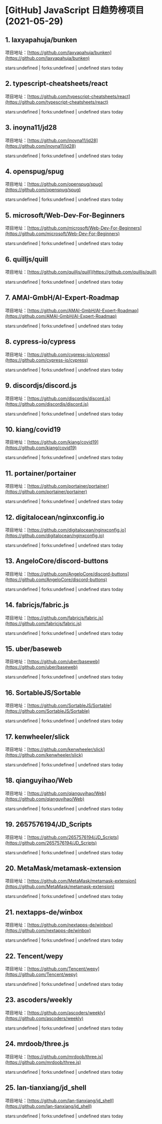 # [GitHub] JavaScript 日趋势榜项目(2021-05-29)

## 1. laxyapahuja/bunken 

项目地址：[https://github.com/laxyapahuja/bunken](https://github.com/laxyapahuja/bunken)

stars:undefined | forks:undefined | undefined stars today 



## 2. typescript-cheatsheets/react 

项目地址：[https://github.com/typescript-cheatsheets/react](https://github.com/typescript-cheatsheets/react)

stars:undefined | forks:undefined | undefined stars today 



## 3. inoyna11/jd28 

项目地址：[https://github.com/inoyna11/jd28](https://github.com/inoyna11/jd28)

stars:undefined | forks:undefined | undefined stars today 



## 4. openspug/spug 

项目地址：[https://github.com/openspug/spug](https://github.com/openspug/spug)

stars:undefined | forks:undefined | undefined stars today 



## 5. microsoft/Web-Dev-For-Beginners 

项目地址：[https://github.com/microsoft/Web-Dev-For-Beginners](https://github.com/microsoft/Web-Dev-For-Beginners)

stars:undefined | forks:undefined | undefined stars today 



## 6. quilljs/quill 

项目地址：[https://github.com/quilljs/quill](https://github.com/quilljs/quill)

stars:undefined | forks:undefined | undefined stars today 



## 7. AMAI-GmbH/AI-Expert-Roadmap 

项目地址：[https://github.com/AMAI-GmbH/AI-Expert-Roadmap](https://github.com/AMAI-GmbH/AI-Expert-Roadmap)

stars:undefined | forks:undefined | undefined stars today 



## 8. cypress-io/cypress 

项目地址：[https://github.com/cypress-io/cypress](https://github.com/cypress-io/cypress)

stars:undefined | forks:undefined | undefined stars today 



## 9. discordjs/discord.js 

项目地址：[https://github.com/discordjs/discord.js](https://github.com/discordjs/discord.js)

stars:undefined | forks:undefined | undefined stars today 



## 10. kiang/covid19 

项目地址：[https://github.com/kiang/covid19](https://github.com/kiang/covid19)

stars:undefined | forks:undefined | undefined stars today 



## 11. portainer/portainer 

项目地址：[https://github.com/portainer/portainer](https://github.com/portainer/portainer)

stars:undefined | forks:undefined | undefined stars today 



## 12. digitalocean/nginxconfig.io 

项目地址：[https://github.com/digitalocean/nginxconfig.io](https://github.com/digitalocean/nginxconfig.io)

stars:undefined | forks:undefined | undefined stars today 



## 13. AngeloCore/discord-buttons 

项目地址：[https://github.com/AngeloCore/discord-buttons](https://github.com/AngeloCore/discord-buttons)

stars:undefined | forks:undefined | undefined stars today 



## 14. fabricjs/fabric.js 

项目地址：[https://github.com/fabricjs/fabric.js](https://github.com/fabricjs/fabric.js)

stars:undefined | forks:undefined | undefined stars today 



## 15. uber/baseweb 

项目地址：[https://github.com/uber/baseweb](https://github.com/uber/baseweb)

stars:undefined | forks:undefined | undefined stars today 



## 16. SortableJS/Sortable 

项目地址：[https://github.com/SortableJS/Sortable](https://github.com/SortableJS/Sortable)

stars:undefined | forks:undefined | undefined stars today 



## 17. kenwheeler/slick 

项目地址：[https://github.com/kenwheeler/slick](https://github.com/kenwheeler/slick)

stars:undefined | forks:undefined | undefined stars today 



## 18. qianguyihao/Web 

项目地址：[https://github.com/qianguyihao/Web](https://github.com/qianguyihao/Web)

stars:undefined | forks:undefined | undefined stars today 



## 19. 2657576194/JD_Scripts 

项目地址：[https://github.com/2657576194/JD_Scripts](https://github.com/2657576194/JD_Scripts)

stars:undefined | forks:undefined | undefined stars today 



## 20. MetaMask/metamask-extension 

项目地址：[https://github.com/MetaMask/metamask-extension](https://github.com/MetaMask/metamask-extension)

stars:undefined | forks:undefined | undefined stars today 



## 21. nextapps-de/winbox 

项目地址：[https://github.com/nextapps-de/winbox](https://github.com/nextapps-de/winbox)

stars:undefined | forks:undefined | undefined stars today 



## 22. Tencent/wepy 

项目地址：[https://github.com/Tencent/wepy](https://github.com/Tencent/wepy)

stars:undefined | forks:undefined | undefined stars today 



## 23. ascoders/weekly 

项目地址：[https://github.com/ascoders/weekly](https://github.com/ascoders/weekly)

stars:undefined | forks:undefined | undefined stars today 



## 24. mrdoob/three.js 

项目地址：[https://github.com/mrdoob/three.js](https://github.com/mrdoob/three.js)

stars:undefined | forks:undefined | undefined stars today 



## 25. lan-tianxiang/jd_shell 

项目地址：[https://github.com/lan-tianxiang/jd_shell](https://github.com/lan-tianxiang/jd_shell)

stars:undefined | forks:undefined | undefined stars today 



